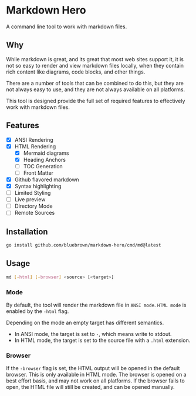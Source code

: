 # Markdown Hero

A command line tool to work with markdown files.

## Why

While markdown is great, and its great that most web sites support it,
it is not so easy to render and view markdown files locally, when they
contain rich content like diagrams, code blocks, and other things.

There are a number of tools that can be combined to do this, but they
are not always easy to use, and they are not always available on all
platforms.

This tool is designed provide the full set of required features to
effectively work with markdown files.

## Features

- [x] ANSI Rendering
- [x] HTML Rendering
  - [x] Mermaid diagrams
  - [x] Heading Anchors
  - [ ] TOC Generation
  - [ ] Front Matter
- [x] Github flavored markdown
- [x] Syntax highlighting
- [ ] Limited Styling
- [ ] Live preview
- [ ] Directory Mode
- [ ] Remote Sources

## Installation

```bash
go install github.com/bluebrown/markdown-hero/cmd/md@latest
```

## Usage

```bash
md [-html] [-browser] <source> [<target>]
```

### Mode

By default, the tool will render the markdown file in `ANSI mode`. `HTML
mode` is enabled by the `-html` flag.

Depending on the mode an empty target has different semantics.

- In ANSI mode, the target is set to `-`, which means write to stdout.
- In HTML mode, the target is set to the source file with a `.html`
  extension.

### Browser

If the `-browser` flag is set, the HTML output will be opened in the
default browser. This is only available in HTML mode. The browser is
opened on a best effort basis, and may not work on all platforms. If the
browser fails to open, the HTML file will still be created, and can be
opened manually.
